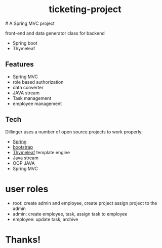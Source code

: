 <h1 align="center">ticketing-project</h1>
# A Spring MVC project

front-end and data generator class for backend

- Spring boot
- Thymeleaf

## Features

- Spring MVC
- role based authorization
- data converter
- JAVA stream
- Task management
- employee management

## Tech

Dillinger uses a number of open source projects to work properly:

- [Spring](https://spring.io/)
- [bootstrap](https://getbootstrap.com/docs/4.0)
- [Thymeleaf](https://www.thymeleaf.org/) template engine
- Java stream
- OOP JAVA
- Spring MVC

# user roles
- root: create admin and employee, create project assign project to the admin
- admin: create employee, task, assign task to employee
- employee: update task, archive

# Thanks!
